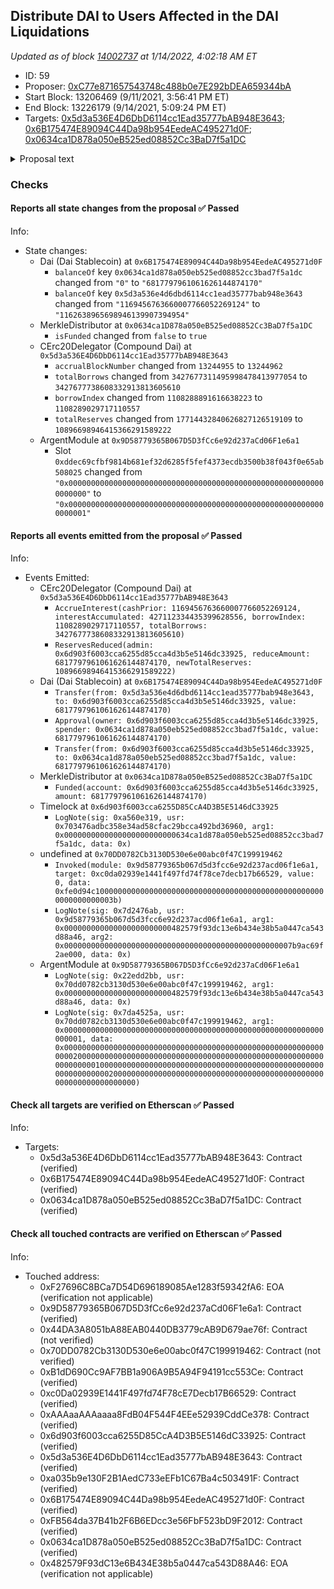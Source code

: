 ## Distribute DAI to Users Affected in the DAI Liquidations

_Updated as of block [14002737](https://etherscan.io/block/14002737) at 1/14/2022, 4:02:18 AM ET_

- ID: 59
- Proposer: [0xC77e871657543748c488b0e7E292bDEA659344bA](https://etherscan.io/address/0xC77e871657543748c488b0e7E292bDEA659344bA)
- Start Block: 13206469 (9/11/2021, 3:56:41 PM ET)
- End Block: 13226179 (9/14/2021, 5:09:24 PM ET)
- Targets: [0x5d3a536E4D6DbD6114cc1Ead35777bAB948E3643](https://etherscan.io/address/0x5d3a536E4D6DbD6114cc1Ead35777bAB948E3643#code); [0x6B175474E89094C44Da98b954EedeAC495271d0F](https://etherscan.io/address/0x6B175474E89094C44Da98b954EedeAC495271d0F#code); [0x0634ca1D878a050eB525ed08852Cc3BaD7f5a1DC](https://etherscan.io/address/0x0634ca1D878a050eB525ed08852Cc3BaD7f5a1DC#code)

<details>
  <summary>Proposal text</summary>

> # Distribute DAI to Users Affected in the DAI Liquidations
> **Background**  
> This proposal seeks to compensate users affected by the [unexpected increase](https://www.comp.xyz/t/dai-liquidation-event/642) in the DAI price to $1.30 on Coinbase Pro on November 26th, 2020. A total of 85,222,475 DAI was repaid on 11/26/20. Applying the 8% liquidation penalty, this proposal would pay out a total of 6,817,798 DAI from the 16.4 million DAI in the market [reserve](https://compound.finance/markets/DAI).
> 
> Thank you to the Compound community and investors for the weeks of feedback, iteration and discussions that have helped craft this proposal.
> 
> **Code Mechanics**  
> This proposal utilizes a slightly modified version of the  [merkle distributor](https://github.com/arr00/compound-compensation-proposal)  used for the airdrop of Uniswap’s UNI token. The merkle tree contains the [addresses of those affected](https://github.com/arr00/compound-compensation-proposal/blob/master/scripts/generateAddressBalances.js) by the liquidation event, and was reconciled and analyzed against on-chain data from around the time of the liquidation event (block bounds 11332733 to 11335286).
> 
> A relayer will claim the merkle drop for each wallet according to the distributor and distribute the DAI to user’s wallets. Users do not need to interact with any contract to claim this DAI.
> 
> [@arr00](https://www.comp.xyz/u/arr00)/[arr00](https://github.com/arr00/)  is the core contributor to the code.
> 
> **Next steps:**  If you support this proposal, you can delegate COMP to this autonomous proposal.
> 
> To view the full forum post, [see here](https://www.comp.xyz/t/proposal-distribute-dai-to-users-affected-by-dai-liquidations/2110).
> 
</details>

### Checks
#### Reports all state changes from the proposal ✅ Passed
  




Info:
- State changes:
    - Dai (Dai Stablecoin) at `0x6B175474E89094C44Da98b954EedeAC495271d0F`
        - `balanceOf` key `0x0634ca1d878a050eb525ed08852cc3bad7f5a1dc` changed from `"0"` to `"6817797961061626144874170"`
        - `balanceOf` key `0x5d3a536e4d6dbd6114cc1ead35777bab948e3643` changed from `"1169456763660007766052269124"` to `"1162638965698946139907394954"`
    - MerkleDistributor at `0x0634ca1D878a050eB525ed08852Cc3BaD7f5a1DC`
        - `isFunded` changed from `false` to `true`
    - CErc20Delegator (Compound Dai) at `0x5d3a536E4D6DbD6114cc1Ead35777bAB948E3643`
        - `accrualBlockNumber` changed from `13244955` to `13244962`
        - `totalBorrows` changed from `3427677311495998478413977054` to `3427677738608332913813605610`
        - `borrowIndex` changed from `1108288891616638223` to `1108289029717110557`
        - `totalReserves` changed from `17714432840626827126519109` to `10896698946415366291589222`
    - ArgentModule at `0x9D58779365B067D5D3fCc6e92d237aCd06F1e6a1`
        - Slot `0xddec69cfbf9814b681ef32d6285f5fef4373ecdb3500b38f043f0e65ab508025` changed from `"0x0000000000000000000000000000000000000000000000000000000000000000"` to `"0x0000000000000000000000000000000000000000000000000000000000000001"`

#### Reports all events emitted from the proposal ✅ Passed
  




Info:
- Events Emitted:
    - CErc20Delegator (Compound Dai) at `0x5d3a536E4D6DbD6114cc1Ead35777bAB948E3643`
        - `AccrueInterest(cashPrior: 1169456763660007766052269124, interestAccumulated: 427112334435399628556, borrowIndex: 1108289029717110557, totalBorrows: 3427677738608332913813605610)`
        - `ReservesReduced(admin: 0x6d903f6003cca6255d85cca4d3b5e5146dc33925, reduceAmount: 6817797961061626144874170, newTotalReserves: 10896698946415366291589222)`
    - Dai (Dai Stablecoin) at `0x6B175474E89094C44Da98b954EedeAC495271d0F`
        - `Transfer(from: 0x5d3a536e4d6dbd6114cc1ead35777bab948e3643, to: 0x6d903f6003cca6255d85cca4d3b5e5146dc33925, value: 6817797961061626144874170)`
        - `Approval(owner: 0x6d903f6003cca6255d85cca4d3b5e5146dc33925, spender: 0x0634ca1d878a050eb525ed08852cc3bad7f5a1dc, value: 6817797961061626144874170)`
        - `Transfer(from: 0x6d903f6003cca6255d85cca4d3b5e5146dc33925, to: 0x0634ca1d878a050eb525ed08852cc3bad7f5a1dc, value: 6817797961061626144874170)`
    - MerkleDistributor at `0x0634ca1D878a050eB525ed08852Cc3BaD7f5a1DC`
        - `Funded(account: 0x6d903f6003cca6255d85cca4d3b5e5146dc33925, amount: 6817797961061626144874170)`
    - Timelock at `0x6d903f6003cca6255D85CcA4D3B5E5146dC33925`
        - `LogNote(sig: 0xa560e319, usr: 0x703476adbc358e34ad58cfac29bcca492bd36960, arg1: 0x0000000000000000000000000634ca1d878a050eb525ed08852cc3bad7f5a1dc, data: 0x)`
    - undefined at `0x70DD0782Cb3130D530e6e00abc0f47C199919462`
        - `Invoked(module: 0x9d58779365b067d5d3fcc6e92d237acd06f1e6a1, target: 0xc0da02939e1441f497fd74f78ce7decb17b66529, value: 0, data: 0xfe0d94c1000000000000000000000000000000000000000000000000000000000000003b)`
        - `LogNote(sig: 0x7d2476ab, usr: 0x9d58779365b067d5d3fcc6e92d237acd06f1e6a1, arg1: 0x000000000000000000000000482579f93dc13e6b434e38b5a0447ca543d88a46, arg2: 0x000000000000000000000000000000000000000000000000007b9ac69f2ae000, data: 0x)`
    - ArgentModule at `0x9D58779365B067D5D3fCc6e92d237aCd06F1e6a1`
        - `LogNote(sig: 0x22edd2bb, usr: 0x70dd0782cb3130d530e6e00abc0f47c199919462, arg1: 0x000000000000000000000000482579f93dc13e6b434e38b5a0447ca543d88a46, data: 0x)`
        - `LogNote(sig: 0x7da4525a, usr: 0x70dd0782cb3130d530e6e00abc0f47c199919462, arg1: 0x0000000000000000000000000000000000000000000000000000000000000001, data: 0x0000000000000000000000000000000000000000000000000000000000000020000000000000000000000000000000000000000000000000000000000000000100000000000000000000000000000000000000000000000000000000000000200000000000000000000000000000000000000000000000000000000000000000)`

#### Check all targets are verified on Etherscan ✅ Passed
  




Info:
- Targets:
    - 0x5d3a536E4D6DbD6114cc1Ead35777bAB948E3643: Contract (verified)
    - 0x6B175474E89094C44Da98b954EedeAC495271d0F: Contract (verified)
    - 0x0634ca1D878a050eB525ed08852Cc3BaD7f5a1DC: Contract (verified)

#### Check all touched contracts are verified on Etherscan ✅ Passed
  




Info:
- Touched address:
    - 0xF27696C8BCa7D54D696189085Ae1283f59342fA6: EOA (verification not applicable)
    - 0x9D58779365B067D5D3fCc6e92d237aCd06F1e6a1: Contract (verified)
    - 0x44DA3A8051bA88EAB0440DB3779cAB9D679ae76f: Contract (not verified)
    - 0x70DD0782Cb3130D530e6e00abc0f47C199919462: Contract (not verified)
    - 0xB1dD690Cc9AF7BB1a906A9B5A94F94191cc553Ce: Contract (verified)
    - 0xc0Da02939E1441F497fd74F78cE7Decb17B66529: Contract (verified)
    - 0xAAAaaAAAaaaa8FdB04F544F4EEe52939CddCe378: Contract (verified)
    - 0x6d903f6003cca6255D85CcA4D3B5E5146dC33925: Contract (verified)
    - 0x5d3a536E4D6DbD6114cc1Ead35777bAB948E3643: Contract (verified)
    - 0xa035b9e130F2B1AedC733eEFb1C67Ba4c503491F: Contract (verified)
    - 0x6B175474E89094C44Da98b954EedeAC495271d0F: Contract (verified)
    - 0xFB564da37B41b2F6B6EDcc3e56FbF523bD9F2012: Contract (verified)
    - 0x0634ca1D878a050eB525ed08852Cc3BaD7f5a1DC: Contract (verified)
    - 0x482579F93dC13e6B434E38b5a0447ca543D88A46: EOA (verification not applicable)
